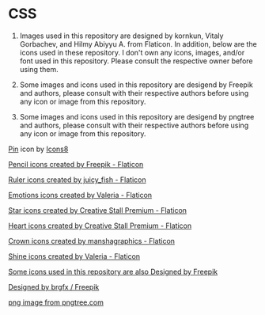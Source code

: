 # CSS 

1. Images used in this repository are designed by kornkun, Vitaly Gorbachev, and Hilmy Abiyyu A. from Flaticon.
In addition, below are the icons used in these repository. I don't own any icons, images, and/or font used in this repository. Please consult the respective owner before using them.

2. Some images and icons used in this repository are desigend by Freepik and authors, please consult with their respective authors before using any icon or image from this repository.

3. Some images and icons used in this repository are desigend by pngtree and authors, please consult with their respective authors before using any icon or image from this repository.


[Pin](https://icons8.com/icon/45074/pin) icon by [Icons8](https://icons8.com)

[Pencil icons created by Freepik - Flaticon](https://www.flaticon.com/free-icons/pencil "pencil icons")

[Ruler icons created by juicy\_fish - Flaticon](https://www.flaticon.com/free-icons/ruler "ruler icons")

[Emotions icons created by Valeria - Flaticon](https://www.flaticon.com/free-icons/emotions "emotions icons")

[Star icons created by Creative Stall Premium - Flaticon](https://www.flaticon.com/free-icons/star "star icons")

[Heart icons created by Creative Stall Premium - Flaticon](https://www.flaticon.com/free-icons/heart "heart icons")

[Crown icons created by manshagraphics - Flaticon](https://www.flaticon.com/free-icons/crown "crown icons")

[Shine icons created by Valeria - Flaticon](https://www.flaticon.com/free-icons/shine "shine icons")

[Some icons used in this repository are also Designed by Freepik](https://www.freepik.com "plaster icon")

[Designed by brgfx / Freepik](https://www.freepik.com "cute blonde girl character")

[png image from pngtree.com](https://pngtree.com/freepng/cartoon-girl-reading-a-book_4484691.html)